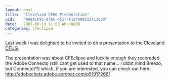 ```yaml
---
layout: post
title:  "Cleveland CFUG Presentation"
uid:	"8A9ACF95-076C-4517-F12FA09512413630"
date:   2007-08-13 11:08 AM +0000
categories: cfeclipse
---
```

Last week I was delighted to be invited to do a presentation to the <a href="http://www.clevelandmmug.org/?group=cfug">Cleveland CFUG</a>. 

The presentation was about CFEclipse and luckily enough they recoreded the Adobe Connecto (still cant get used to that name... I didnt mind Breezo, but Connecto??) which, if you are interested, you can check out here: <a href="http://adobechats.adobe.acrobat.com/p51917266/">http://adobechats.adobe.acrobat.com/p51917266/</a>